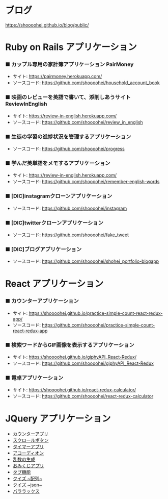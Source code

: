 # ブログ
https://shoooohei.github.io/blog/public/

# Ruby on Rails アプリケーション
### ■ カップル専用の家計簿アプリケーション PairMoney
- サイト: https://pairmoney.herokuapp.com/
- ソースコード: https://github.com/shoooohei/household_account_book

### ■ 映画のレビューを英語で書いて、添削しあうサイト ReviewInEnglish
- サイト: https://review-in-english.herokuapp.com/
- ソースコード: https://github.com/shoooohei/review_in_english

### ■ 生徒の学習の進捗状況を管理するアプリケーション
- ソースコード: https://github.com/shoooohei/progress

### ■ 学んだ英単語をメモするアプリケーション
- サイト: https://review-in-english.herokuapp.com/
- ソースコード: https://github.com/shoooohei/remember-english-words

### ■ [DIC]instagramクローンアプリケーション
- ソースコード: https://github.com/shoooohei/instagram

### ■ [DIC]twitterクローンアプリケーション
- ソースコード: https://github.com/shoooohei/fake_tweet

### ■ [DIC]ブログアプリケーション
- ソースコード: https://github.com/shoooohei/shohei_portfolio-blogapp

# React アプリケーション
### ■ カウンターアプリケーション
- サイト: https://shoooohei.github.io/practice-simple-count-react-redux-app/
- ソースコード: https://github.com/shoooohei/practice-simple-count-react-redux-app

### ■ 検索ワードからGIF画像を表示するアプリケーション
- サイト: https://shoooohei.github.io/giphyAPI_React-Redux/
- ソースコード: https://github.com/shoooohei/giphyAPI_React-Redux

### ■ 電卓アプリケーション
- サイト: https://shoooohei.github.io/react-redux-calculator/
- ソースコード: https://github.com/shoooohei/react-redux-calculator

# JQuery アプリケーション
- [カウンターアプリ](https://shoooohei.github.io/javascript/counter_app/)
- [スクロールボタン](https://shoooohei.github.io/javascript/scroll_button/)
- [タイマーアプリ](https://shoooohei.github.io/javascript/timer_app/)
- [アコーディオン](https://shoooohei.github.io/javascript/accordion)
- [乱数の生成](https://shoooohei.github.io/javascript/random_number)
- [おみくじアプリ](https://shoooohei.github.io/javascript/omikuji_app)
- [タブ機能](https://shoooohei.github.io/javascript/tab)
- [クイズ \~配列\~](https://shoooohei.github.io/javascript/quiz_app_array)
- [クイズ \~json\~](https://shoooohei.github.io/javascript/quiz_app_json)
- [パララックス](https://shoooohei.github.io/javascript/parallax)
